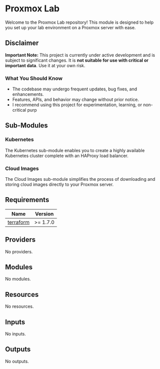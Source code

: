 # Proxmox Lab

Welcome to the Proxmox Lab repository! This module is designed to help you set up your lab environment on a Proxmox server with ease.

## Disclaimer

**Important Note:** This project is currently under active development and is subject to significant changes. It is **not suitable for use with critical or important data**. Use it at your own risk.

### What You Should Know

- The codebase may undergo frequent updates, bug fixes, and enhancements.
- Features, APIs, and behavior may change without prior notice.
- I recommend using this project for experimentation, learning, or non-critical purp

## Sub-Modules

### Kubernetes

The Kubernetes sub-module enables you to create a highly available Kubernetes cluster complete with an HAProxy load balancer.

### Cloud Images

The Cloud Images sub-module simplifies the process of downloading and storing cloud images directly to your Proxmox server.

<!-- BEGIN_TF_DOCS -->
## Requirements

| Name | Version |
|------|---------|
| <a name="requirement_terraform"></a> [terraform](#requirement\_terraform) | >= 1.7.0 |

## Providers

No providers.

## Modules

No modules.

## Resources

No resources.

## Inputs

No inputs.

## Outputs

No outputs.
<!-- END_TF_DOCS -->
